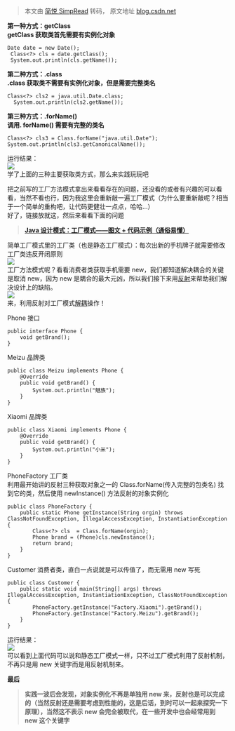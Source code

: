 > 本文由 [简悦 SimpRead](http://ksria.com/simpread/) 转码， 原文地址 [blog.csdn.net](https://blog.csdn.net/A_hxy/article/details/105992426)

**第一种方式：getClass  
getClass 获取类首先需要有实例化对象**

```
Date date = new Date();
 Class<?> cls = date.getClass();
 System.out.println(cls.getName());
```

**第二种方式：.class  
.class 获取类不需要有实例化对象，但是需要完整类名**

```
Class<?> cls2 = java.util.Date.class;
  System.out.println(cls2.getName());
```

**第三种方式：.forName()  
调用. forName() 需要有完整的类名**

```
Class<?> cls3 = Class.forName("java.util.Date");
System.out.println(cls3.getCanonicalName());
```

运行结果：  
![](https://img-blog.csdnimg.cn/20200508172932378.png)  
学了上面的三种主要获取类方式，那么来实践玩玩吧

把之前写的工厂方法模式拿出来看看存在的问题，还没看的或者有兴趣的可以看看，当然不看也行，因为我这里会重新敲一遍工厂模式（为什么要重新敲呢？相当于一个简单的重构吧，让代码更健壮一点点，哈哈…）  
好了，链接放就这，然后来看看下面的问题

> [**Java 设计模式：工厂模式——图文 + 代码示例（通俗易懂）**](https://blog.csdn.net/A_hxy/article/details/105758657)

简单工厂模式里的工厂类（也是静态工厂模式）：每次出新的手机牌子就需要修改工厂类违反开闭原则  
![](https://img-blog.csdnimg.cn/20200508210159113.png?x-oss-process=image/watermark,type_ZmFuZ3poZW5naGVpdGk,shadow_10,text_aHR0cHM6Ly9ibG9nLmNzZG4ubmV0L0FfaHh5,size_16,color_FFFFFF,t_70)  
工厂方法模式呢？看看消费者类获取手机需要 new，我们都知道解决耦合的关键是取消 new，因为 new 是耦合的最大元凶，所以我们接下来用[反射](https://so.csdn.net/so/search?q=%E5%8F%8D%E5%B0%84&spm=1001.2101.3001.7020)来帮助我们解决设计上的缺陷。  
![](https://img-blog.csdnimg.cn/20200508183058721.png?x-oss-process=image/watermark,type_ZmFuZ3poZW5naGVpdGk,shadow_10,text_aHR0cHM6Ly9ibG9nLmNzZG4ubmV0L0FfaHh5,size_16,color_FFFFFF,t_70)  
来，利用反射对工厂模式[解耦](https://so.csdn.net/so/search?q=%E8%A7%A3%E8%80%A6&spm=1001.2101.3001.7020)操作！

Phone 接口

```
public interface Phone {
    void getBrand();
}
```

Meizu 品牌类

```
public class Meizu implements Phone {
    @Override
    public void getBrand() {
        System.out.println("魅族");
    }
}
```

Xiaomi 品牌类

```
public class Xiaomi implements Phone {
    @Override
    public void getBrand() {
        System.out.println("小米");
    }
}
```

PhoneFactory 工厂类  
利用最开始讲的反射三种获取对象之一的 Class.forName(传入完整的包类名) 找到它的类，然后使用 newInstance() 方法反射的对象实例化

```
public class PhoneFactory {
    public static Phone getInstance(String orgin) throws ClassNotFoundException, IllegalAccessException, InstantiationException {
        Class<?> cls  = Class.forName(orgin);
        Phone brand = (Phone)cls.newInstance();
        return brand;
    }
}
```

Customer 消费者类，直白一点说就是可以传值了，而无需用 new 写死

```
public class Customer {
    public static void main(String[] args) throws IllegalAccessException, InstantiationException, ClassNotFoundException {
        PhoneFactory.getInstance("Factory.Xiaomi").getBrand();
        PhoneFactory.getInstance("Factory.Meizu").getBrand();
    }
}
```

运行结果：  
![](https://img-blog.csdnimg.cn/20200508231053368.png)  
可以看到上面代码可以说和静态工厂模式一样，只不过工厂模式利用了反射机制，不再只是用 new 关键字而是用反射机制来。

**最后**

> **实践一波后会发现，对象实例化不再是单独用 new 来，反射也是可以完成的（当然反射还是需要考虑到性能的，这是后话，到时可以一起来探究一下原理），当然这不表示 new 会完全被取代，在一些开发中也会经常用到 new 这个关键字**